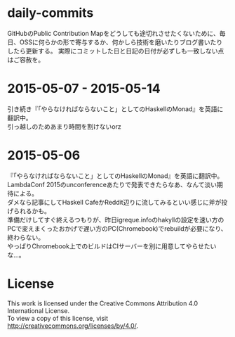 # daily-commits

GitHubのPublic Contribution Mapをどうしても途切れさせたくないために、毎日、OSSに何らかの形で寄与するか、何かしら技術を磨いたりブログ書いたりしたら更新する。
実際にコミットした日と日記の日付が必ずしも一致しない点はご容赦を。


# 2015-05-07 - 2015-05-14

引き続き『「やらなければならないこと」としてのHaskellのMonad』を英語に翻訳中。  
引っ越しのためあまり時間を割けないorz

# 2015-05-06

『「やらなければならないこと」としてのHaskellのMonad』を英語に翻訳中。  
LambdaConf 2015のunconferenceあたりで発表できたらなあ、なんて淡い期待による。  
ダメなら記事にしてHaskell CafeかReddit辺りに流してみるといい感じに斧が投げられるかも。  
準備だけしてすぐ終えるつもりが、昨日igreque.infoのhakyllの設定を速い方のPCで変えまくったおかげで遅い方のPC(Chromebook)でrebuildが必要になり、終わらない。  
やっぱりChromebook上でのビルドはCIサーバーを別に用意してやらせたいな...。

# License

This work is licensed under the Creative Commons Attribution 4.0 International License.  
To view a copy of this license, visit http://creativecommons.org/licenses/by/4.0/.
